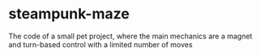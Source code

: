 # steampunk-maze
The code of a small pet project, where the main mechanics are a magnet and turn-based control with a limited number of moves
